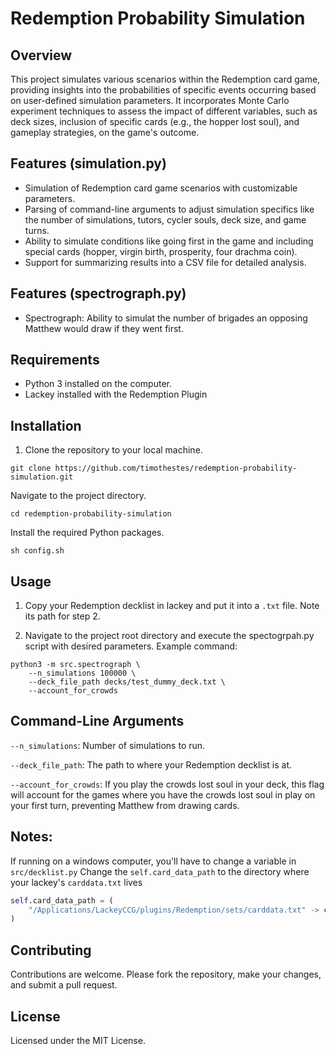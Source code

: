 # Redemption Probability Simulation

## Overview
This project simulates various scenarios within the Redemption card game, providing insights into the probabilities of specific events occurring based on user-defined simulation parameters. It incorporates Monte Carlo experiment techniques to assess the impact of different variables, such as deck sizes, inclusion of specific cards (e.g., the hopper lost soul), and gameplay strategies, on the game's outcome.

## Features (simulation.py)
- Simulation of Redemption card game scenarios with customizable parameters.
- Parsing of command-line arguments to adjust simulation specifics like the number of simulations, tutors, cycler souls, deck size, and game turns.
- Ability to simulate conditions like going first in the game and including special cards (hopper, virgin birth, prosperity, four drachma coin).
- Support for summarizing results into a CSV file for detailed analysis.

## Features (spectrograph.py)
- Spectrograph: Ability to simulat the number of brigades an opposing Matthew would draw if they went first.


## Requirements
- Python 3 installed on the computer.
- Lackey installed with the Redemption Plugin

## Installation
1. Clone the repository to your local machine.
```shell
git clone https://github.com/timothestes/redemption-probability-simulation.git
```
Navigate to the project directory.
```shell
cd redemption-probability-simulation
```
Install the required Python packages.
```shell
sh config.sh
```

## Usage
1) Copy your Redemption decklist in lackey and put it into a `.txt` file. Note its path for step 2.

2) Navigate to the project root directory and execute the spectogrpah.py script with desired parameters. Example command:

```shell
python3 -m src.spectrograph \
    --n_simulations 100000 \
    --deck_file_path decks/test_dummy_deck.txt \
    --account_for_crowds
```

## Command-Line Arguments
`--n_simulations`: Number of simulations to run.

`--deck_file_path`: The path to where your Redemption decklist is at.

`--account_for_crowds`: If you play the crowds lost soul in your deck, this flag will account for the games where you have the crowds lost soul in play on your first turn, preventing Matthew from drawing cards.

## Notes:
If running on a windows computer, you'll have to change a variable in `src/decklist.py`
Change the `self.card_data_path` to the directory where your lackey's `carddata.txt` lives
```python
self.card_data_path = (
    "/Applications/LackeyCCG/plugins/Redemption/sets/carddata.txt" -> change to where the file actually lives
)
```

## Contributing
Contributions are welcome. Please fork the repository, make your changes, and submit a pull request.

## License
Licensed under the MIT License.